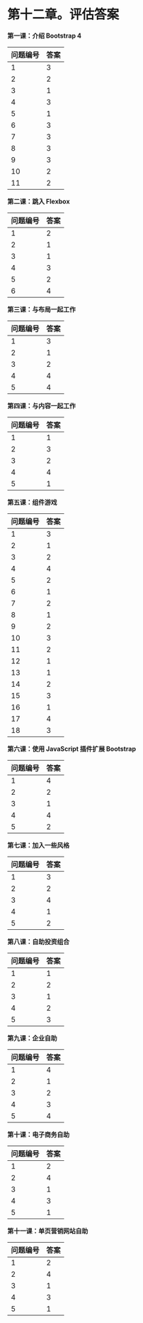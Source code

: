# 第十二章。评估答案

**第一课：介绍 Bootstrap 4**

| **问题编号** | **答案** |
| --- | --- |
| 1 | 3 |
| 2 | 2 |
| 3 | 1 |
| 4 | 3 |
| 5 | 1 |
| 6 | 3 |
| 7 | 3 |
| 8 | 3 |
| 9 | 3 |
| 10 | 2 |
| 11 | 2 |

**第二课：跳入 Flexbox**

| **问题编号** | **答案** |
| --- | --- |
| 1 | 2 |
| 2 | 1 |
| 3 | 1 |
| 4 | 3 |
| 5 | 2 |
| 6 | 4 |

**第三课：与布局一起工作**

| **问题编号** | **答案** |
| --- | --- |
| 1 | 3 |
| 2 | 1 |
| 3 | 2 |
| 4 | 4 |
| 5 | 4 |

**第四课：与内容一起工作**

| **问题编号** | **答案** |
| --- | --- |
| 1 | 1 |
| 2 | 3 |
| 3 | 2 |
| 4 | 4 |
| 5 | 1 |

**第五课：组件游戏**

| **问题编号** | **答案** |
| --- | --- |
| 1 | 3 |
| 2 | 1 |
| 3 | 2 |
| 4 | 4 |
| 5 | 2 |
| 6 | 1 |
| 7 | 2 |
| 8 | 1 |
| 9 | 2 |
| 10 | 3 |
| 11 | 2 |
| 12 | 1 |
| 13 | 1 |
| 14 | 2 |
| 15 | 3 |
| 16 | 1 |
| 17 | 4 |
| 18 | 3 |

**第六课：使用 JavaScript 插件扩展 Bootstrap**

| **问题编号** | **答案** |
| --- | --- |
| 1 | 4 |
| 2 | 2 |
| 3 | 1 |
| 4 | 4 |
| 5 | 2 |

**第七课：加入一些风格**

| **问题编号** | **答案** |
| --- | --- |
| 1 | 3 |
| 2 | 2 |
| 3 | 4 |
| 4 | 1 |
| 5 | 2 |

**第八课：自助投资组合**

| **问题编号** | **答案** |
| --- | --- |
| 1 | 1 |
| 2 | 2 |
| 3 | 1 |
| 4 | 2 |
| 5 | 3 |

**第九课：企业自助**

| **问题编号** | **答案** |
| --- | --- |
| 1 | 4 |
| 2 | 1 |
| 3 | 2 |
| 4 | 3 |
| 5 | 4 |

**第十课：电子商务自助**

| **问题编号** | **答案** |
| --- | --- |
| 1 | 2 |
| 2 | 4 |
| 3 | 1 |
| 4 | 3 |
| 5 | 1 |

**第十一课：单页营销网站自助**

| **问题编号** | **答案** |
| --- | --- |
| 1 | 2 |
| 2 | 4 |
| 3 | 1 |
| 4 | 3 |
| 5 | 1 |
